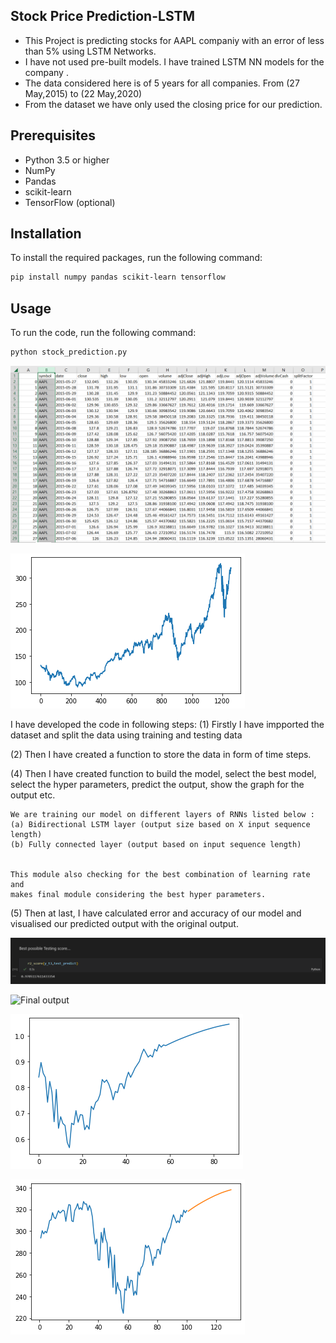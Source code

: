 ## Stock Price Prediction-LSTM

- This Project is predicting stocks for AAPL companiy with an error of less than 5% using LSTM Networks.
- I have not used pre-built models. I have trained LSTM NN models for the company .
- The data considered here is of 5 years for all companies. From (27 May,2015) to (22 May,2020)
- From the dataset we have only used the closing price for our prediction.

## Prerequisites
- Python 3.5 or higher
- NumPy
- Pandas
- scikit-learn
- TensorFlow (optional)

## Installation

To install the required packages, run the following command:

```sh
pip install numpy pandas scikit-learn tensorflow
```

## Usage

To run the code, run the following command:
```sh
python stock_prediction.py
```

![Dataset](images/dataset1.png)

![Closing Prices](images/dataset.png)

I have developed the code in following steps:
(1) Firstly I have impported the dataset and split the data using training and testing data

(2) Then I have created a function to store the data in form of time steps.

(4) Then I have created function to 
	build the model, select the best model, select the hyper parameters, predict the output,
	show the graph for the output etc.
	

 	We are training our model on different layers of RNNs listed below : 
	(a) Bidirectional LSTM layer (output size based on X input sequence length)
    (b) Fully connected layer (output based on input sequence length)
   	

    This module also checking for the best combination of learning rate and 
    makes final module considering the best hyper parameters.


(5) Then at last, I have calculated error and accuracy of our model and visualised our predicted output with the original output.

![Accuracy](images/accuracy.png)

![Final output](images/ouput.png)

![Stock Predictions](images/result.png)

![Stock Predictions](images/predicted.png)

